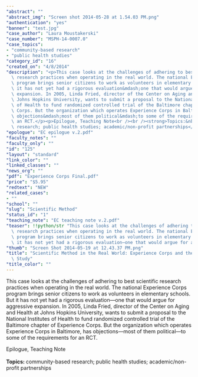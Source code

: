 ```yaml
---
"abstract": ""
"abstract_img": "Screen shot 2014-05-28 at 1.54.03 PM.png"
"authentication": "yes"
"banner": "test.jpg"
"case_author": "Laura Moustakerski"
"case_number": "MSPH-14-0007.0"
"case_topics":
- "community-based research"
- "public health studies"
"category_id": "16"
"created_on": "4/8/2014"
"description": "<p>This case looks at the challenges of adhering to best scientific\
  \ research practices when operating in the real world. The national Experience Corps\
  \ program brings senior citizens to work as volunteers in elementary schools. But\
  \ it has not yet had a rigorous evaluation&mdash;one that would argue for aggressive\
  \ expansion. In 2005, Linda Fried, director of the Center on Aging and Health at\
  \ Johns Hopkins University, wants to submit a proposal to the National Institutes\
  \ of Health to fund randomized controlled trial of the Baltimore chapter of Experience\
  \ Corps. But the organization which operates Experience Corps in Baltimore, has\
  \ objections&mdash;most of them political&mdash;to some of the requirements for\
  \ an RCT.</p><p>Epilogue, Teaching Note<br /><br /><strong>Topics:&nbsp;</strong>community-based\
  \ research; public health studies; academic/non-profit partnerships</p>"
"epologue": "EC epilogue v.2.pdf"
"faculty_notes": ""
"faculty_only": ""
"id": "125"
"layout": "standard"
"link_color": ""
"linked_classes": ""
"news_org": ""
"pdf": "Experience Corps Final.pdf"
"price": "$5.95"
"redtext": "NEW"
"related_cases":
- ""
"school": ""
"slug": "Scientific Method"
"status_id": "1"
"teaching_note": "EC teaching note v.2.pdf"
"teaser": !!python/str "This case looks at the challenges of adhering to best scientific\
  \ research practices when operating in the real world. The national Experience Corps\
  \ program brings senior citizens to work as volunteers in elementary schools. But\
  \ it has not yet had a rigorous evaluation—one that would argue for aggressive expansion."
"thumb": "Screen Shot 2014-05-19 at 12.43.37 PM.png"
"title": "Scientific Method in the Real World: Experience Corps and the Johns Hopkins\
  \ Study"
"title_color": ""
---
```

<p>This case looks at the challenges of adhering to best scientific research practices when operating in the real world. The national Experience Corps program brings senior citizens to work as volunteers in elementary schools. But it has not yet had a rigorous evaluation&mdash;one that would argue for aggressive expansion. In 2005, Linda Fried, director of the Center on Aging and Health at Johns Hopkins University, wants to submit a proposal to the National Institutes of Health to fund randomized controlled trial of the Baltimore chapter of Experience Corps. But the organization which operates Experience Corps in Baltimore, has objections&mdash;most of them political&mdash;to some of the requirements for an RCT.</p><p>Epilogue, Teaching Note<br /><br /><strong>Topics:&nbsp;</strong>community-based research; public health studies; academic/non-profit partnerships</p>